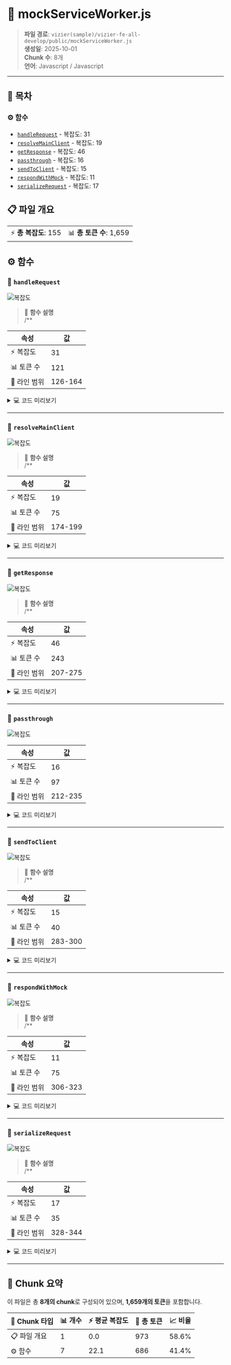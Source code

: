 # 📄 mockServiceWorker.js

> **파일 경로**: `vizier(sample)/vizier-fe-all-develop/public/mockServiceWorker.js`  
> **생성일**: 2025-10-01  
> **Chunk 수**: 8개  
> **언어**: Javascript / Javascript
---

## 📑 목차

### ⚙️ 함수
- [`handleRequest`](#function-handlerequest) - 복잡도: 31
- [`resolveMainClient`](#function-resolvemainclient) - 복잡도: 19
- [`getResponse`](#function-getresponse) - 복잡도: 46
- [`passthrough`](#function-passthrough) - 복잡도: 16
- [`sendToClient`](#function-sendtoclient) - 복잡도: 15
- [`respondWithMock`](#function-respondwithmock) - 복잡도: 11
- [`serializeRequest`](#function-serializerequest) - 복잡도: 17


## 📋 파일 개요

| | |
|--|--|
| ⚡ **총 복잡도**: 155 | 📊 **총 토큰 수**: 1,659 |




## ⚙️ 함수

### <a id="function-handlerequest"></a>🔧 `handleRequest`

![복잡도](https://img.shields.io/badge/복잡도-31-red)

> 📖 **함수 설명**  
> /**

| 속성 | 값 |
|------|----|
| ⚡ 복잡도 | 31 |
| 📊 토큰 수 | 121 |
| 📍 라인 범위 | 126-164 |





<details>
<summary>💻 코드 미리보기</summary>

```javascript
async function handleRequest(event, requestId) {
  const client = await resolveMainClient(event)
  const requestCloneForEvents = event.request.clone()
  const response = await getResponse(event, client, requestId)

  // Send back the response clone for the "response:*" life-cycle events.
  // Ensure MSW is active and ready to handle the message, otherwise
  // this message will pend indefinitely.
  if (client && activeClientIds.has(client.id)) {
    const serializedRequest = await serializeRequest(requestCloneForEvents)

    // Clone the response so both the client and the library could consume it.
    const responseClone = response.clone()

    sendToClient(
      client,
      {
        type: 'RESPONSE',
        payload: {
          isMockedResponse: IS_MOCKED_RESPONSE in response,
     ...
```

**Chunk 메타데이터**
- 🆔 **ID**: `e79a7184f6db`
- 🏷️ **태그**: `function, javascript`

</details>

---

### <a id="function-resolvemainclient"></a>🔧 `resolveMainClient`

![복잡도](https://img.shields.io/badge/복잡도-19-red)

> 📖 **함수 설명**  
> /**

| 속성 | 값 |
|------|----|
| ⚡ 복잡도 | 19 |
| 📊 토큰 수 | 75 |
| 📍 라인 범위 | 174-199 |





<details>
<summary>💻 코드 미리보기</summary>

```javascript
async function resolveMainClient(event) {
  const client = await self.clients.get(event.clientId)

  if (activeClientIds.has(event.clientId)) {
    return client
  }

  if (client?.frameType === 'top-level') {
    return client
  }

  const allClients = await self.clients.matchAll({
    type: 'window',
  })

  return allClients
    .filter((client) => {
      // Get only those clients that are currently visible.
      return client.visibilityState === 'visible'
    })
    .find((client) => {
      // Find the client ID that's recorded in the
      // set of clients that have registered the worker.
      return activeClientIds.has(client.id)
    })
}...
```

**Chunk 메타데이터**
- 🆔 **ID**: `3292f9165607`
- 🏷️ **태그**: `function, javascript`

</details>

---

### <a id="function-getresponse"></a>🔧 `getResponse`

![복잡도](https://img.shields.io/badge/복잡도-46-red)

> 📖 **함수 설명**  
> /**

| 속성 | 값 |
|------|----|
| ⚡ 복잡도 | 46 |
| 📊 토큰 수 | 243 |
| 📍 라인 범위 | 207-275 |





<details>
<summary>💻 코드 미리보기</summary>

```javascript
async function getResponse(event, client, requestId) {
  // Clone the request because it might've been already used
  // (i.e. its body has been read and sent to the client).
  const requestClone = event.request.clone()

  function passthrough() {
    // Cast the request headers to a new Headers instance
    // so the headers can be manipulated with.
    const headers = new Headers(requestClone.headers)

    // Remove the "accept" header value that marked this request as passthrough.
    // This prevents request alteration and also keeps it compliant with the
    // user-defined CORS policies.
    const acceptHeader = headers.get('accept')
    if (acceptHeader) {
      const values = acceptHeader.split(',').map((value) => value.trim())
      const filteredValues = values.filter(
        (v...
```

**Chunk 메타데이터**
- 🆔 **ID**: `fa6d74b48856`
- 🏷️ **태그**: `function, javascript`

</details>

---

### <a id="function-passthrough"></a>🔧 `passthrough`

![복잡도](https://img.shields.io/badge/복잡도-16-red)

| 속성 | 값 |
|------|----|
| ⚡ 복잡도 | 16 |
| 📊 토큰 수 | 97 |
| 📍 라인 범위 | 212-235 |





<details>
<summary>💻 코드 미리보기</summary>

```javascript
  function passthrough() {
    // Cast the request headers to a new Headers instance
    // so the headers can be manipulated with.
    const headers = new Headers(requestClone.headers)

    // Remove the "accept" header value that marked this request as passthrough.
    // This prevents request alteration and also keeps it compliant with the
    // user-defined CORS policies.
    const acceptHeader = headers.get('accept')
    if (acceptHeader) {
      const values = acceptHeader.split(',').map((value) => value.trim())
      const filteredValues = values.filter(
        (value) => value !== 'msw/passthrough',
      )

      if (filteredValues.length > 0) {
        headers.set('accept', filteredValues.join(', '))
      } else {
        headers.delete('accept')
      }
    }

    return fetc...
```

**Chunk 메타데이터**
- 🆔 **ID**: `ad5e48624eb3`
- 🏷️ **태그**: `function, javascript`

</details>

---

### <a id="function-sendtoclient"></a>🔧 `sendToClient`

![복잡도](https://img.shields.io/badge/복잡도-15-red)

> 📖 **함수 설명**  
> /**

| 속성 | 값 |
|------|----|
| ⚡ 복잡도 | 15 |
| 📊 토큰 수 | 40 |
| 📍 라인 범위 | 283-300 |





<details>
<summary>💻 코드 미리보기</summary>

```javascript
function sendToClient(client, message, transferrables = []) {
  return new Promise((resolve, reject) => {
    const channel = new MessageChannel()

    channel.port1.onmessage = (event) => {
      if (event.data && event.data.error) {
        return reject(event.data.error)
      }

      resolve(event.data)
    }

    client.postMessage(message, [
      channel.port2,
      ...transferrables.filter(Boolean),
    ])
  })
}...
```

**Chunk 메타데이터**
- 🆔 **ID**: `535595135eba`
- 🏷️ **태그**: `function, javascript`

</details>

---

### <a id="function-respondwithmock"></a>🔧 `respondWithMock`

![복잡도](https://img.shields.io/badge/복잡도-11-red)

> 📖 **함수 설명**  
> /**

| 속성 | 값 |
|------|----|
| ⚡ 복잡도 | 11 |
| 📊 토큰 수 | 75 |
| 📍 라인 범위 | 306-323 |





<details>
<summary>💻 코드 미리보기</summary>

```javascript
function respondWithMock(response) {
  // Setting response status code to 0 is a no-op.
  // However, when responding with a "Response.error()", the produced Response
  // instance will have status code set to 0. Since it's not possible to create
  // a Response instance with status code 0, handle that use-case separately.
  if (response.status === 0) {
    return Response.error()
  }

  const mockedResponse = new Response(response.body, response)

  Reflect.defineProperty(mockedResponse, IS_MOCKED_RESPONSE, {
    value: true,
    enumerable: true,
  })

  return mockedResponse
}...
```

**Chunk 메타데이터**
- 🆔 **ID**: `5cc06327d102`
- 🏷️ **태그**: `function, javascript`

</details>

---

### <a id="function-serializerequest"></a>🔧 `serializeRequest`

![복잡도](https://img.shields.io/badge/복잡도-17-red)

> 📖 **함수 설명**  
> /**

| 속성 | 값 |
|------|----|
| ⚡ 복잡도 | 17 |
| 📊 토큰 수 | 35 |
| 📍 라인 범위 | 328-344 |





<details>
<summary>💻 코드 미리보기</summary>

```javascript
async function serializeRequest(request) {
  return {
    url: request.url,
    mode: request.mode,
    method: request.method,
    headers: Object.fromEntries(request.headers.entries()),
    cache: request.cache,
    credentials: request.credentials,
    destination: request.destination,
    integrity: request.integrity,
    redirect: request.redirect,
    referrer: request.referrer,
    referrerPolicy: request.referrerPolicy,
    body: await request.arrayBuffer(),
    keepalive: request.keepalive,
  }
}...
```

**Chunk 메타데이터**
- 🆔 **ID**: `44aed24801d4`
- 🏷️ **태그**: `function, javascript`

</details>

---



## 🧩 Chunk 요약

이 파일은 총 **8개의 chunk**로 구성되어 있으며, **1,659개의 토큰**을 포함합니다.

| 🧩 Chunk 타입 | 📊 개수 | ⚡ 평균 복잡도 | 📝 총 토큰 | 📈 비율 |
|---------------|--------|-------------|----------|--------|
| 📋 파일 개요 | 1 | 0.0 | 973 | 58.6% |
| ⚙️ 함수 | 7 | 22.1 | 686 | 41.4% |

